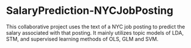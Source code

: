 # SalaryPrediction-NYCJobPosting
This collaborative project uses the text of a NYC job posting to predict the salary associated with that posting. It mainly utilizes topic models of LDA, STM, and supervised learning methods of  OLS, GLM and SVM.
